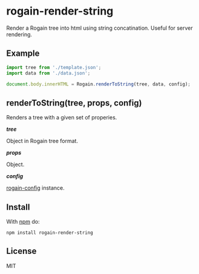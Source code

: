 # rogain-render-string

Render a Rogain tree into html using string concatination.  Useful for server rendering.

## Example

```js
import tree from './template.json';
import data from './data.json';

document.body.innerHTML = Rogain.renderToString(tree, data, config);
```

## renderToString(tree, props, config)

Renders a tree with a given set of properies.

___tree___

Object in Rogain tree format.

___props___

Object. 

___config___

[rogain-config](https://github.com/krambuhl/rogain-config) instance.

## Install 

With [npm](https://www.npmjs.com) do:

```
npm install rogain-render-string
```

## License

MIT